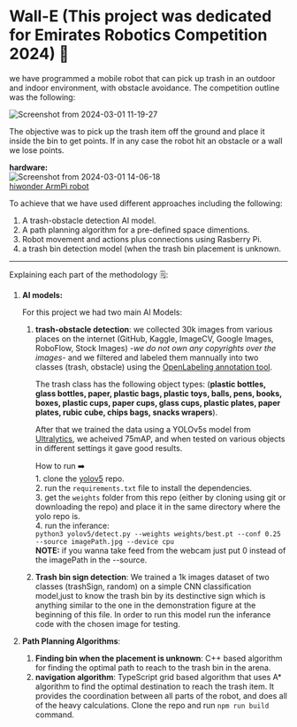 # Wall-E (This project was dedicated for Emirates Robotics Competition 2024) 🤖

we have programmed a mobile robot that can pick up trash in an outdoor and indoor environment, with obstacle avoidance.
The competition outline was the following:

![Screenshot from 2024-03-01 11-19-27](https://github.com/SaraMashal/Wall-E-/assets/40832926/80983c47-9d09-4f2e-8115-75093d1939df)

The objective was to pick up the trash item off the ground and place it inside the bin to get points. If in any case the robot hit an obstacle or a wall we lose points.    

**hardware:**        
![Screenshot from 2024-03-01 14-06-18](https://github.com/SaraMashal/Wall-E-/assets/40832926/1c61bbaf-6ea1-49e0-969a-650fa0db4bfe)              
[hiwonder ArmPi robot](https://www.hiwonder.com/products/armpi-pro?variant=40308380958807)



To achieve that we have used different approaches including the following:
  1. A trash-obstacle detection AI model.
  2. A path planning algorithm for a pre-defined space dimentions.
  3. Robot movement and actions plus connections using Rasberry Pi.
  4. a trash bin detection model (when the trash bin placement is unknown.

____________________________________________________________________________________________________________________________________________

Explaining each part of the methodology 🗒️:
1. **AI models:**

    For this project we had two main AI Models:
      1. **trash-obstacle detection**: we collected 30k images from various places on the internet (GitHub, Kaggle, ImageCV, Google Images,               RoboFlow, Stock Images) -_we do not own any copyrights over the images_- and we filtered and labeled them mannually into two classes (trash, obstacle) using the [OpenLabeling annotation tool](https://github.com/Cartucho/OpenLabeling).

         The trash class has the following object types: (**plastic bottles, glass bottles, paper, plastic bags, plastic toys, balls, pens, books, boxes, plastic cups, paper cups, glass cups, plastic plates, paper plates, rubic cube, chips bags, snacks wrapers**).

         After that we trained the data using a YOLOv5s model from [Ultralytics](https://github.com/ultralytics/yolov5), we acheived 75mAP, and when tested on various objects in different settings it gave good results.

         How to run ➡️      
                 1. clone the [yolov5](https://github.com/ultralytics/yolov5) repo.   
                 2. run the `requirements.txt` file to install the dependencies.  
                 3. get the  `weights` folder from this repo (either by cloning using git or downloading the repo) and place it in the same directory where the yolo repo is.  
                 4. run the inferance:                
         `python3 yolov5/detect.py --weights weights/best.pt --conf 0.25 --source imagePath.jpg --device cpu`                              
         **NOTE:** if you wanna take feed from the webcam just put 0 instead of the imagePath in the --source.

      2. **Trash bin sign detection**: We trained a 1k images dataset of two classes (trashSign, random) on a simple CNN classification model,just to know the trash bin by its destinctive sign which is anything similar to the one in the demonstration figure at the beginning of this file.
         In order to run this model run the inferance code with the chosen image for testing.

2. **Path Planning Algorithms**:                                                           

     1. **Finding bin when the placement is unknown**: C++ based algorithm for finding the optimal path to reach to the trash bin in the arena.                          
     2. **navigation algorithm**: TypeScript grid based algorithm that uses A* algorithm to find the optimal destination to reach the trash item.
        It provides the coordination between all parts of the robot, and does all of the heavy calculations. Clone the repo and run `npm run build` command.
        


         
   
  

         
         
         
                       
